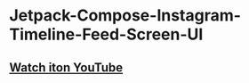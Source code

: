 # Jetpack-Compose-Instagram-Timeline-Feed-Screen-UI

## [Watch iton YouTube](https://youtu.be/B7bCjYOa3NQ)  
